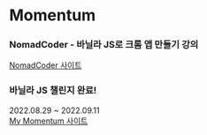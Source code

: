 # Momentum

### NomadCoder - 바닐라 JS로 크롬 앱 만들기 강의

<a href="https://nomadcoders.co/javascript-for-beginners/lobby" title="NomadCoder" target="_blank">NomadCoder 사이트</a>
<br/>

### 바닐라 JS 챌린지 완료!

2022.08.29 ~ 2022.09.11 <br/>
<a href="https://hdy86.github.io/momentum" title="My Momentum" target="_blank">My Momentum 사이트</a>

